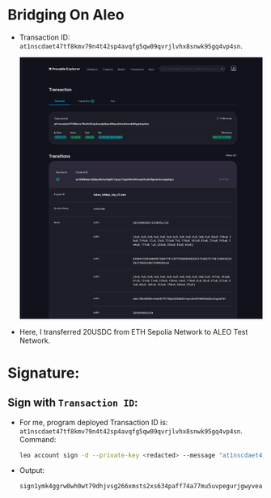 # Bridging On Aleo

- Transaction ID: `at1nscdaet47tf8kmv79n4t42sp4avqfg5qw09qvrjlvhx8snwk95gq4vp4sn`.
  
    <img src="image.png">

- Here, I transferred 20USDC from ETH Sepolia Network to ALEO Test Network.

# Signature:

## Sign with `Transaction ID`:
- For me, program deployed Transaction ID is: `at1nscdaet47tf8kmv79n4t42sp4avqfg5qw09qvrjlvhx8snwk95gq4vp4sn`. Command:
    ```sh
    leo account sign -d --private-key <redacted> --message "at1nscdaet47tf8kmv79n4t42sp4avqfg5qw09qvrjlvhx8snwk95gq4vp4sn" --raw
    ```
- Output:
    ```sh
    sign1ymk4ggrw0wh0wt79dhjvsg266xmsts2xs634paff74a77mu5uvpegurjgwyveacuwptdktd20h27xkn748xq72j7tvh3rv40vvv8gqmu23rr6mhkgkrusjsmmc7taewueergms2yf25r2fxqy9fphr4aqrj4uvr5pmmj9hcjx0g5kvp3mxavfe7fq5ppdgjnkpyg65u0acrscwwmcvf
    ```